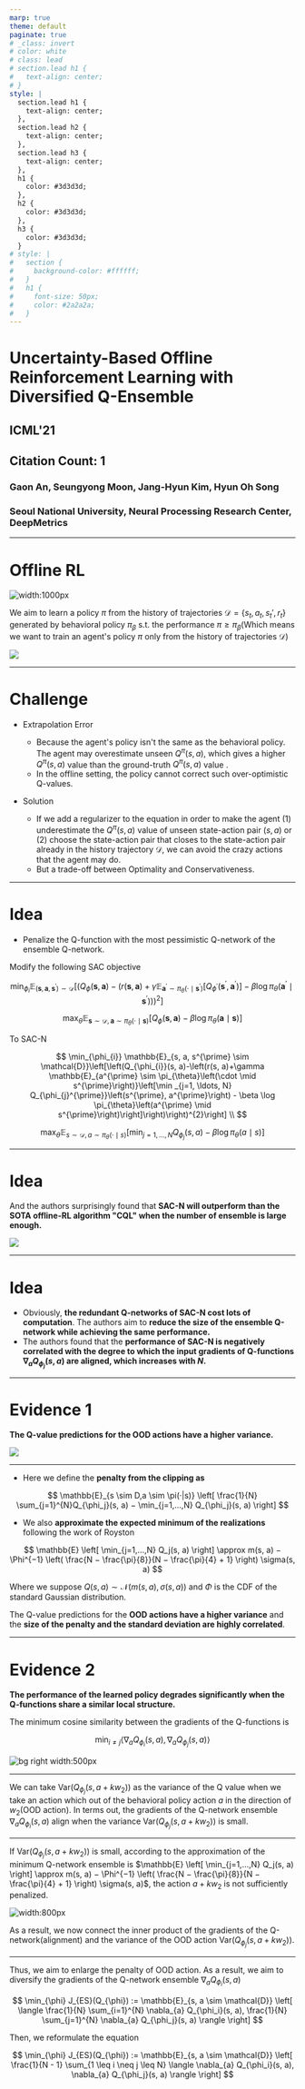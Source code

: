 ```yaml
---
marp: true
theme: default
paginate: true
# _class: invert
# color: white
# class: lead
# section.lead h1 {
#   text-align: center;
# }
style: |
  section.lead h1 {
    text-align: center;
  },
  section.lead h2 {
    text-align: center;
  },
  section.lead h3 {
    text-align: center;
  },
  h1 {
    color: #3d3d3d;
  },
  h2 {
    color: #3d3d3d;
  },
  h3 {
    color: #3d3d3d;
  }
# style: |
#   section {
#     background-color: #ffffff;
#   }
#   h1 {
#     font-size: 50px;
#     color: #2a2a2a;
#   }
---
```


<!-- _class: lead -->

# Uncertainty-Based Offline Reinforcement Learning with Diversified Q-Ensemble

## ICML'21

## Citation Count: 1

### Gaon An, Seungyong Moon, Jang-Hyun Kim, Hyun Oh Song

### Seoul National University, Neural Processing Research Center, DeepMetrics

---

# Offline RL

![width:1000px](img/offline_rl_small.png)

We aim to learn a policy $\pi$ from the history of trajectories $\mathcal{D} = \{ s_t, a_t, s_t', r_t \}$ generated by behavioral policy $\pi_{\beta}$ s.t. the performance $\pi \geq \pi_{\beta}$(Which means we want to train an agent's policy $\pi$ only from the history of trajectories $\mathcal{D}$)

![](img/offline_rl_algo.png)

---

# Challenge 

- Extrapolation Error
  
  - Because the agent's policy isn't the same as the behavioral policy. The agent may overestimate unseen $Q^{\pi}(s, a)$, which gives a higher $Q^{\pi}(s, a)$ value than the ground-truth $Q^{\pi}(s, a)$ value .
  - In the offline setting, the policy cannot correct such over-optimistic Q-values.
  
- Solution

    - If we add a regularizer to the equation in order to make the agent (1) underestimate the $Q^{\pi}(s, a)$ value of unseen state-action pair $(s, a)$ or (2) choose the state-action pair that closes to the state-action pair already in the history trajectory $\mathcal{D}$, we can avoid the crazy actions that the agent may do.
    - But a trade-off between Optimality and Conservativeness.

---

# Idea

- Penalize the Q-function with the most pessimistic Q-network of the ensemble Q-network.

Modify the following SAC objective

$$
\min_{\phi_{i}} \mathbb{E}_{\left(\mathbf{s}, \mathbf{a}, \mathbf{s}^{\prime}\right) \sim \mathcal{D}}\left[\left(Q_{\phi}(\mathbf{s}, \mathbf{a})-\left(r(\mathbf{s}, \mathbf{a})+\gamma \mathbb{E}_{\mathbf{a}^{\prime} \sim \pi_{\theta}\left(\cdot \mid \mathbf{s}^{\prime}\right)}\left[Q_{\phi^{\prime}}\left(\mathbf{s}^{\prime}, \mathbf{a}^{\prime}\right)\right]  - \beta \log \pi_{\theta}\left(\mathbf{a}^{\prime} \mid \mathbf{s}^{\prime}\right) \right)\right)^{2}\right]
$$

$$
\max_{\theta} \mathbb{E}_{\mathbf{s} \sim \mathcal{D}, \mathbf{a} \sim \pi_{\theta}(\cdot \mid \mathbf{s})}\left[Q_{\phi}(\mathbf{s}, \mathbf{a})-\beta \log \pi_{\theta}(\mathbf{a} \mid \mathbf{s})\right]
$$

<!-- ![](./img/q_network_objective.png) -->

To SAC-N

$$
\min_{\phi_{i}} \mathbb{E}_{s, a, s^{\prime} \sim \mathcal{D}}\left[\left(Q_{\phi_{i}}(s, a)-\left(r(s, a)+\gamma \mathbb{E}_{a^{\prime} \sim \pi_{\theta}\left(\cdot \mid s^{\prime}\right)}\left[\min _{j=1, \ldots, N} Q_{\phi_{j}^{\prime}}\left(s^{\prime}, a^{\prime}\right) - \beta \log \pi_{\theta}\left(a^{\prime} \mid s^{\prime}\right)\right]\right)\right)^{2}\right] \\
$$

$$
\max_{\theta} \mathbb{E}_{s \sim \mathcal{D}, a \sim \pi_{\theta}(\cdot \mid s)}\left[\min _{j=1, \ldots, N} Q_{\phi_{j}}(s, a)-\beta \log \pi_{\theta}(a \mid s)\right]
$$

<!-- ![](./img/SAC-N.png) -->

---

# Idea

And the authors surprisingly found that **SAC-N will outperform than the SOTA offline-RL algorithm "CQL" when the number of ensemble is large enough.**

![](./img/SAC-N_vs_CQL.png)

---

# Idea

- Obviously, **the redundant Q-networks of SAC-N cost lots of computation**. The authors aim to **reduce the size of the ensemble Q-network while achieving the same performance.**
- The authors found that the **performance of SAC-N is negatively correlated with the degree to which the input gradients of Q-functions $\nabla_a Q_{\phi_j} (s, a)$ are aligned, which increases with $N$.**

---

# Evidence 1

**The Q-value predictions for the OOD actions have a higher variance.**

![](./img/SAC-N_OOD_props.png)

---

- Here we define the **penalty from the clipping as**

$$
\mathbb{E}_{s \sim D,a \sim \pi(·|s)} \left[ \frac{1}{N} \sum_{j=1}^{N}Q_{\phi_j}(s, a) − \min_{j=1,...,N} Q_{\phi_j}(s, a) \right]
$$

- We also **approximate the expected minimum of the realizations** following the work of Royston

$$
\mathbb{E} \left[ \min_{j=1,...,N} Q_j(s, a) \right] \approx m(s, a) − \Phi^{−1} \left( \frac{N − \frac{\pi}{8}}{N − \frac{\pi}{4} + 1} \right) \sigma(s, a)
$$

Where we suppose $Q(s, a) \sim \mathcal{N}(m(s, a), \sigma(s, a))$ and $\Phi$ is the CDF of the standard Gaussian distribution.

The Q-value predictions for the **OOD actions have a higher variance** and the **size of the penalty and the standard deviation are highly correlated**.

---

# Evidence 2

**The performance of the learned policy degrades significantly when the Q-functions share a similar local structure.**

The minimum cosine similarity between the gradients of the Q-functions is

$$
\min_{i \neq j} \langle \nabla_a Q_{\phi_i} (s, a), \nabla_a Q_{\phi_j}(s, a) \rangle
$$

![bg right width:500px](./img/cosine_similarity_avg_reward.png)

---

We can take $\text{Var}(Q_{\phi_j}(s, a + k w_2))$ as the variance of the Q value when we take an action which out of the behavioral policy action $a$ in the direction of $w_2$(OOD action). In terms out, the gradients of the Q-network ensemble $\nabla_a Q_{\phi_i}(s, a)$ align when the variance $\text{Var}(Q_{\phi_j}(s, a + k w_2))$ is small.

---

If $\text{Var}(Q_{\phi_j}(s, a + k w_2))$ is small, according to the approximation of the minimum Q-network ensemble is $\mathbb{E} \left[ \min_{j=1,...,N} Q_j(s, a) \right] \approx m(s, a) − \Phi^{−1} \left( \frac{N − \frac{\pi}{8}}{N − \frac{\pi}{4} + 1} \right) \sigma(s, a)$, the action $a + k w_2$ is not sufficiently penalized. 

![width:800px](./img/diversification.png)

As a result, we now connect the inner product of the gradients of the Q-network(alignment) and the variance of the OOD action $\text{Var}(Q_{\phi_j}(s, a + k w_2))$.

---

Thus, we aim to enlarge the penalty of OOD action. As a result, we aim to diversify the gradients of the Q-network ensemble $\nabla_{a} Q_{\phi_i}(s, a)$

$$
\min_{\phi} J_{ES}(Q_{\phi}) := \mathbb{E}_{s, a \sim \mathcal{D}} \left[ \langle \frac{1}{N} \sum_{i=1}^{N} \nabla_{a} Q_{\phi_i}(s, a), \frac{1}{N} \sum_{j=1}^{N} \nabla_{a} Q_{\phi_j}(s, a) \rangle  \right]
$$

Then, we reformulate the equation

$$
\min_{\phi} J_{ES}(Q_{\phi}) := \mathbb{E}_{s, a \sim \mathcal{D}} \left[ \frac{1}{N - 1} \sum_{1 \leq i \neq j \leq N} \langle \nabla_{a} Q_{\phi_i}(s, a), \nabla_{a} Q_{\phi_j}(s, a) \rangle  \right]
$$
